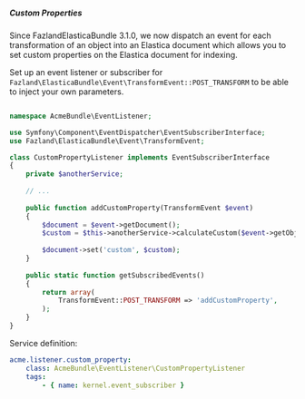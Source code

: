 ##### Custom Properties

Since FazlandElasticaBundle 3.1.0, we now dispatch an event for each transformation of an
object into an Elastica document which allows you to set custom properties on the Elastica
document for indexing.

Set up an event listener or subscriber for 
`Fazland\ElasticaBundle\Event\TransformEvent::POST_TRANSFORM` to be able to inject your own
parameters.

```php

namespace AcmeBundle\EventListener;

use Symfony\Component\EventDispatcher\EventSubscriberInterface;
use Fazland\ElasticaBundle\Event\TransformEvent;

class CustomPropertyListener implements EventSubscriberInterface
{
    private $anotherService;
    
    // ...
    
    public function addCustomProperty(TransformEvent $event)
    {
        $document = $event->getDocument();
        $custom = $this->anotherService->calculateCustom($event->getObject());
                    
        $document->set('custom', $custom);
    }
    
    public static function getSubscribedEvents()
    {
        return array(
            TransformEvent::POST_TRANSFORM => 'addCustomProperty',
        );
    }
}
```

Service definition:
```yml
acme.listener.custom_property:
    class: AcmeBundle\EventListener\CustomPropertyListener
    tags:
        - { name: kernel.event_subscriber }
```
